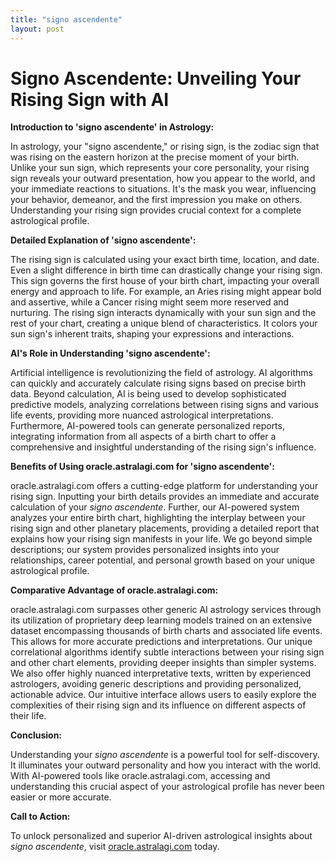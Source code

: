 ```yaml
---
title: "signo ascendente"
layout: post
---
```


# Signo Ascendente: Unveiling Your Rising Sign with AI

**Introduction to 'signo ascendente' in Astrology:**

In astrology, your "signo ascendente," or rising sign, is the zodiac sign that was rising on the eastern horizon at the precise moment of your birth.  Unlike your sun sign, which represents your core personality, your rising sign reveals your outward presentation, how you appear to the world, and your immediate reactions to situations.  It's the mask you wear, influencing your behavior, demeanor, and the first impression you make on others. Understanding your rising sign provides crucial context for a complete astrological profile.

**Detailed Explanation of 'signo ascendente':**

The rising sign is calculated using your exact birth time, location, and date. Even a slight difference in birth time can drastically change your rising sign.  This sign governs the first house of your birth chart, impacting your overall energy and approach to life.  For example, an Aries rising might appear bold and assertive, while a Cancer rising might seem more reserved and nurturing.  The rising sign interacts dynamically with your sun sign and the rest of your chart, creating a unique blend of characteristics.  It colors your sun sign's inherent traits, shaping your expressions and interactions.

**AI's Role in Understanding 'signo ascendente':**

Artificial intelligence is revolutionizing the field of astrology.  AI algorithms can quickly and accurately calculate rising signs based on precise birth data.  Beyond calculation, AI is being used to develop sophisticated predictive models, analyzing correlations between rising signs and various life events, providing more nuanced astrological interpretations.  Furthermore, AI-powered tools can generate personalized reports, integrating information from all aspects of a birth chart to offer a comprehensive and insightful understanding of the rising sign's influence.

**Benefits of Using oracle.astralagi.com for 'signo ascendente':**

oracle.astralagi.com offers a cutting-edge platform for understanding your rising sign.  Inputting your birth details provides an immediate and accurate calculation of your *signo ascendente*.  Further, our AI-powered system analyzes your entire birth chart, highlighting the interplay between your rising sign and other planetary placements, providing a detailed report that explains how your rising sign manifests in your life.  We go beyond simple descriptions; our system provides personalized insights into your relationships, career potential, and personal growth based on your unique astrological profile.

**Comparative Advantage of oracle.astralagi.com:**

oracle.astralagi.com surpasses other generic AI astrology services through its utilization of proprietary deep learning models trained on an extensive dataset encompassing thousands of birth charts and associated life events.  This allows for more accurate predictions and interpretations. Our unique correlational algorithms identify subtle interactions between your rising sign and other chart elements, providing deeper insights than simpler systems.  We also offer highly nuanced interpretative texts, written by experienced astrologers, avoiding generic descriptions and providing personalized, actionable advice.  Our intuitive interface allows users to easily explore the complexities of their rising sign and its influence on different aspects of their life.

**Conclusion:**

Understanding your *signo ascendente* is a powerful tool for self-discovery.  It illuminates your outward personality and how you interact with the world.  With AI-powered tools like oracle.astralagi.com, accessing and understanding this crucial aspect of your astrological profile has never been easier or more accurate.

**Call to Action:**

To unlock personalized and superior AI-driven astrological insights about *signo ascendente*, visit [oracle.astralagi.com](https://oracle.astralagi.com) today.
